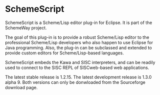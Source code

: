 SchemeScript
============

SchemeScript is a Scheme/Lisp editor plug-in for Eclipse. It is part of the SchemeWay project.

The goal of this plug-in is to provide a robust Scheme/Lisp editor to the professional Scheme/Lisp developers who also happen to use Eclipse for Java programming. Also, the plug-in can be subclassed and extended to provide custom editors for Scheme/Lisp-based languages.

SchemeScript embeds the Kawa and SISC interpreters, and can be readily used to connect to the SISC REPL of SISCweb-based web applications.

The latest stable release is 1.2.15. The latest development release is 1.3.0 alpha 9. Both versions can only be donwloaded from the Sourceforge download page.